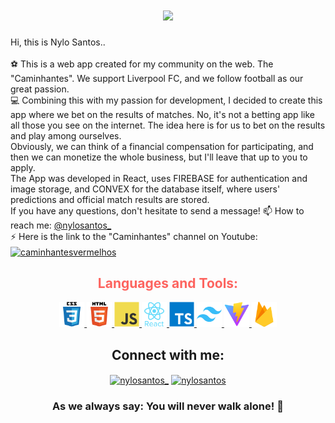<h1 align="center">
  <a href="https://git.io/typing-svg">
    <img src="https://readme-typing-svg.herokuapp.com?color=FD645F&center=true&lines=Caminhantes+Web+App!+%F0%9F%91%8B%F0%9F%8F%BC++;a+soccer+bet+webApp;enjoy+with+your+friends!&center=true&size=30">
  </a>
</h1>

<p align="left">
  Hi, this is Nylo Santos..
  <br>
  <br>
  ⚽ This is a web app created for my community on the web. The "Caminhantes". We support Liverpool FC, and we follow football as our great passion.
  <br>
  💻 Combining this with my passion for development, I decided to create this app where we bet on the results of matches. No, it's not a betting app like all those you see on the internet. The idea here is for us to bet on the results and play among ourselves.
  <br>
  Obviously, we can think of a financial compensation for participating, and then we can monetize the whole business, but I'll leave that up to you to apply.
  <br>
  The App was developed in React, uses FIREBASE for authentication and image storage, and CONVEX for the database itself, where users' predictions and official match results are stored.
  <br>
  If you have any questions, don't hesitate to send a message!
  📫 How to reach me: <a href="https://twitter.com/nylosantos_">@nylosantos_</a>
  <br>
  ⚡  Here is the link to the "Caminhantes" channel on Youtube: <a href="https://www.youtube.com/c/caminhantesvermelhos" target="blank"><img align="center" src="https://raw.githubusercontent.com/rahuldkjain/github-profile-readme-generator/master/src/images/icons/Social/youtube.svg" alt="caminhantesvermelhos" height="30" width="40" /></a>
  <br>
</p>
<h2 align="center" style="color:#FD645F">Languages and Tools:</h2>
<p align="center"> <a href="https://www.w3schools.com/css/" target="_blank" rel="noreferrer"> <img src="https://raw.githubusercontent.com/devicons/devicon/master/icons/css3/css3-original-wordmark.svg" alt="css3" width="40" height="40"/> </a> <a href="https://www.w3.org/html/" target="_blank" rel="noreferrer"> <img src="https://raw.githubusercontent.com/devicons/devicon/master/icons/html5/html5-original-wordmark.svg" alt="html5" width="40" height="40"/> </a> <a href="https://developer.mozilla.org/en-US/docs/Web/JavaScript" target="_blank" rel="noreferrer"> <img src="https://raw.githubusercontent.com/devicons/devicon/master/icons/javascript/javascript-original.svg" alt="javascript" width="40" height="40"/> </a> <a href="https://reactjs.org/" target="_blank" rel="noreferrer"> <img src="https://raw.githubusercontent.com/devicons/devicon/master/icons/react/react-original-wordmark.svg" alt="react" width="40" height="40"/> </a> <a href="https://www.typescriptlang.org/" target="_blank" rel="noreferrer"> <img src="https://raw.githubusercontent.com/devicons/devicon/master/icons/typescript/typescript-original.svg" alt="typescript" width="40" height="40"/> </a> <a href="tailwindcss.com/" target="_blank" rel="noreferrer"> <img src="https://github.com/devicons/devicon/blob/master/icons/tailwindcss/tailwindcss-original.svg" alt="tailwindCss" width="40" height="40"/> </a> <a href="https://vitejs.dev" target="_blank" rel="noreferrer"> <img src="https://github.com/devicons/devicon/blob/master/icons/vitejs/vitejs-original.svg" alt="viteJs" width="40" height="40"/> </a> <a href="https://firebase.google.com/" target="_blank" rel="noreferrer"> <img src="https://github.com/devicons/devicon/blob/master/icons/firebase/firebase-original.svg" alt="viteJs" width="40" height="40"/> </a></p>
<h2 align="center">Connect with me:</h2>
<p align="center">
<a href="https://twitter.com/nylosantos_" target="blank"><img align="center" src="https://raw.githubusercontent.com/rahuldkjain/github-profile-readme-generator/master/src/images/icons/Social/twitter.svg" alt="nylosantos_" height="30" width="40" /></a>
<a href="https://linkedin.com/in/nylosantos" target="blank"><img align="center" src="https://raw.githubusercontent.com/rahuldkjain/github-profile-readme-generator/master/src/images/icons/Social/linked-in-alt.svg" alt="nylosantos" height="30" width="40" /></a>
</p>

<h3 align="center">As we always say: You will never walk alone! 🔴</h3>
